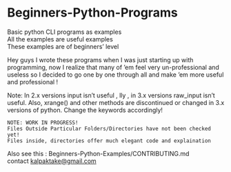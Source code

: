 # Beginners-Python-Programs

Basic python CLI programs as examples  
All the examples are useful examples  
These examples are of beginners’ level

Hey guys I wrote these programs when I was just starting up with programming, now I realize that many of ’em feel very un-professional and useless so I decided to go one by one through all and make ’em more useful and professional !

Note: In 2.x versions input isn’t useful , lly , in 3.x versions raw_input isn’t useful. Also, xrange() and other methods are discontinued or changed in 3.x versions of python. Change the keywords accordingly!

    NOTE: WORK IN PROGRESS!
    Files Outside Particular Folders/Directories have not been checked yet!
    Files inside, directories offer much elegant code and explaination

Also see this : Beginners-Python-Examples/CONTRIBUTING.md  
contact kalpaktake@gmail.com
